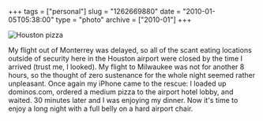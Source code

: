 +++
tags = ["personal"]
slug = "1262669880"
date = "2010-01-05T05:38:00"
type = "photo"
archive = ["2010-01"]
+++

![Houston pizza][1]

My flight out of Monterrey was delayed, so all of the scant eating
locations outside of security here in the Houston airport were closed by
the time I arrived (trust me, I looked). My flight to Milwaukee was not
for another 8 hours, so the thought of zero sustenance for the whole night
seemed rather unpleasant. Once again my iPhone came to the rescue:
I loaded up dominos.com, ordered a medium pizza to the airport hotel
lobby, and waited. 30 minutes later and I was enjoying my dinner.  Now
it's time to enjoy a long night with a full belly on a hard airport chair.

[1]: http://41.media.tumblr.com/tumblr_kvred38XaL1qaxyu1o1_1280.jpg
